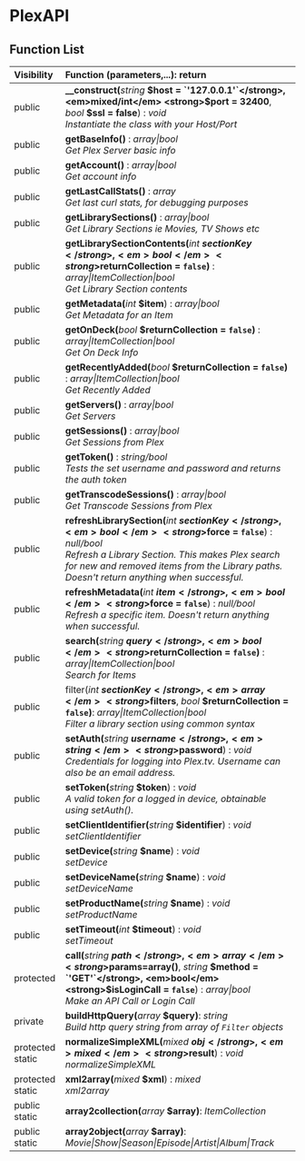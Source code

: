 # PlexAPI

## Function List

| Visibility       | Function (parameters,...): return |
| :--------------- | :---------------- |
| public | <strong>__construct(</strong><em>string</em> <strong>$host = `'127.0.0.1'`</strong>, <em>mixed/int</em> <strong>$port = 32400</strong>, <em>bool</em> <strong>$ssl = false</strong>)</strong> : <em>void</em><br /><em>Instantiate the class with your Host/Port</em> |
| public | <strong>getBaseInfo()</strong> : <em>array\|bool</em><br /><em>Get Plex Server basic info</em> |
| public | <strong>getAccount()</strong> : <em>array\|bool</em><br /><em>Get account info</em> |
| public | <strong>getLastCallStats()</strong> : <em>array</em><br /><em>Get last curl stats, for debugging purposes</em> |
| public | <strong>getLibrarySections()</strong> : <em>array\|bool</em><br /><em>Get Library Sections ie Movies, TV Shows etc</em> |
| public | <strong>getLibrarySectionContents(</strong><em>int</em> <strong>$sectionKey</strong>, <em>bool</em> <strong>$returnCollection = `false`)</strong> : <em>array\|ItemCollection\|bool</em><br /><em>Get Library Section contents</em> |
| public | <strong>getMetadata(</strong><em>int</em> <strong>$item</strong>)</strong> : <em>array\|bool</em><br /><em>Get Metadata for an Item</em> |
| public | <strong>getOnDeck(</strong><em>bool</em> <strong>$returnCollection = `false`)</strong> : <em>array\|ItemCollection\|bool</em><br /><em>Get On Deck Info</em> |
| public | <strong>getRecentlyAdded(</strong><em>bool</em> <strong>$returnCollection = `false`)</strong> : <em>array\|ItemCollection\|bool</em><br /><em>Get Recently Added</em> |
| public | <strong>getServers()</strong> : <em>array\|bool</em><br /><em>Get Servers</em> |
| public | <strong>getSessions()</strong> : <em>array\|bool</em><br /><em>Get Sessions from Plex</em> |
| public | <strong>getToken()</strong> : <em>string/bool</em><br /><em>Tests the set username and password and returns the auth token</em> |
| public | <strong>getTranscodeSessions()</strong> : <em>array\|bool</em><br /><em>Get Transcode Sessions from Plex</em> |
| public | <strong>refreshLibrarySection(</strong><em>int</em> <strong>$sectionKey</strong>, <em>bool</em> <strong>$force = `false`</strong>)</strong> : <em>null/bool</em><br /><em>Refresh a Library Section. This makes Plex search for new and removed items from the Library paths. Doesn't return anything when successful.</em> |
| public | <strong>refreshMetadata(</strong><em>int</em> <strong>$item</strong>, <em>bool</em> <strong>$force = `false`</strong>)</strong> : <em>null/bool</em><br /><em>Refresh a specific item. Doesn't return anything when successful.</em> |
| public | <strong>search(</strong><em>string</em> <strong>$query</strong>, <em>bool</em> <strong>$returnCollection = `false`)</strong> : <em>array\|ItemCollection\|bool</em><br /><em>Search for Items</em> |
| public | <string>filter(</strong><em>int</em> <strong>$sectionKey</strong>, <em>array</em> <strong>$filters</strong>, <em>bool</em> <strong>$returnCollection = `false`)</strong>: <em>array\|ItemCollection\|bool</em><br /><em>Filter a library section using common syntax</em> |
| public | <strong>setAuth(</strong><em>string</em> <strong>$username</strong>, <em>string</em> <strong>$password</strong>)</strong> : <em>void</em><br /><em>Credentials for logging into Plex.tv. Username can also be an email address.</em> |
| public | <strong>setToken(</strong><em>string</em> <strong>$token</strong>)</strong> : <em>void</em><br /><em>A valid token for a logged in device, obtainable using setAuth().</em> |
| public | <strong>setClientIdentifier(</strong><em>string</em> <strong>$identifier</strong>)</strong> : <em>void</em><br /><em>setClientIdentifier</em> |
| public | <strong>setDevice(</strong><em>string</em> <strong>$name</strong>)</strong> : <em>void</em><br /><em>setDevice</em> |
| public | <strong>setDeviceName(</strong><em>string</em> <strong>$name</strong>)</strong> : <em>void</em><br /><em>setDeviceName</em> |
| public | <strong>setProductName(</strong><em>string</em> <strong>$name</strong>)</strong> : <em>void</em><br /><em>setProductName</em> |
| public | <strong>setTimeout(</strong><em>int</em> <strong>$timeout</strong>)</strong> : <em>void</em><br /><em>setTimeout</em> |
| protected | <strong>call(</strong><em>string</em> <strong>$path</strong>, <em>array</em> <strong>$params=array()</strong>, <em>string</em> <strong>$method = `'GET'`</strong>, <em>bool</em> <strong>$isLoginCall = `false`</strong>)</strong> : <em>array\|bool</em><br /><em>Make an API Call or Login Call</em> |
| private | <strong>buildHttpQuery(</strong><em>array</em> <strong>$query)</strong>: <em>string</em><br /><em>Build http query string from array of `Filter` objects</em> |
| protected static | <strong>normalizeSimpleXML(</strong><em>mixed</em> <strong>$obj</strong>, <em>mixed</em> <strong>$result</strong>)</strong> : <em>void</em><br /><em>normalizeSimpleXML</em> |
| protected static | <strong>xml2array(</strong><em>mixed</em> <strong>$xml</strong>)</strong> : <em>mixed</em><br /><em>xml2array</em> |
| public static | <strong>array2collection(</strong><em>array</em> <strong>$array)</strong>: <em>ItemCollection</em> |
| public static | <strong>array2object(</strong><em>array</em> <strong>$array)</strong>: <em>Movie\|Show\|Season\|Episode\|Artist\|Album\|Track</em> |
